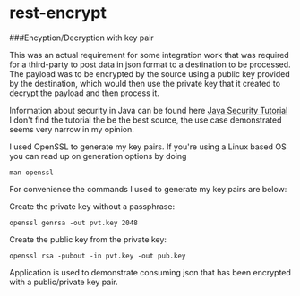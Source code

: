 # rest-encrypt

###Encyption/Decryption with key pair

This was an actual requirement for some integration work that was required for a third-party to post data in json
format to a destination to be processed. The payload was to be encrypted by the source using a public key provided by
the destination, which would then use the private key that it created to decrypt the payload and then process it.

Information about security in Java can be found here [Java Security Tutorial](https://docs.oracle.com/javase/tutorial/security/index.html)
I don't find the tutorial the be the best source, the use case demonstrated seems very narrow in my opinion.


I used OpenSSL to generate my key pairs. If you're using a Linux based OS you can read up on generation options by doing
```
man openssl
```
For convenience the commands I used to generate my key pairs are below:

Create the private key without a passphrase:
```
openssl genrsa -out pvt.key 2048
```

Create the public key from the private key:
```
openssl rsa -pubout -in pvt.key -out pub.key
```

Application is used to demonstrate consuming json that has been encrypted with a public/private key pair.


